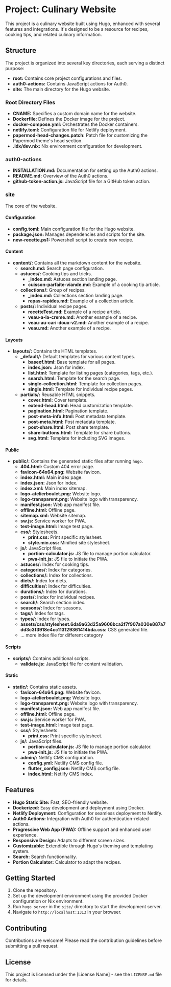 # Project: Culinary Website

This project is a culinary website built using Hugo, enhanced with several features and integrations. It's designed to be a resource for recipes, cooking tips, and related culinary information.

## Structure

The project is organized into several key directories, each serving a distinct purpose:

-   **root:** Contains core project configurations and files.
-   **auth0-actions:** Contains JavaScript actions for Auth0.
-   **site:** The main directory for the Hugo website.

### Root Directory Files

-   **CNAME:** Specifies a custom domain name for the website.
-   **Dockerfile:** Defines the Docker image for the project.
-   **docker-compose.yml:** Orchestrates the Docker containers.
-   **netlify.toml:** Configuration file for Netlify deployment.
-   **papermod-head-changes.patch:** Patch file for customizing the Papermod theme's head section.
-   **.idx/dev.nix:** Nix environment configuration for development.

### auth0-actions

-   **INSTALLATION.md:** Documentation for setting up the Auth0 actions.
-   **README.md:** Overview of the Auth0 actions.
-   **github-token-action.js:** JavaScript file for a GitHub token action.

### site

The core of the website.

#### Configuration

-   **config.toml:** Main configuration file for the Hugo website.
-   **package.json:** Manages dependencies and scripts for the site.
-   **new-recette.ps1:** Powershell script to create new recipe.

#### Content

-   **content/:** Contains all the markdown content for the website.
    -   **search.md:** Search page configuration.
    -   **astuces/:** Cooking tips and tricks.
        -   **_index.md:** Astuces section landing page.
        -   **cuisson-parfaite-viande.md:** Example of a cooking tip article.
    -   **collections/:** Group of recipes.
        -   **_index.md:** Collections section landing page.
        -   **repas-rapides.md:** Example of a collection article.
    -   **posts/:** Individual recipe pages.
        -   **recetteTest.md:** Example of a recipe article.
        -   **veau-a-la-creme.md:** Another example of a recipe.
        -   **veau-au-cari-doux-v2.md:** Another example of a recipe.
        -   **veau.md:** Another example of a recipe.

#### Layouts

-   **layouts/:** Contains the HTML templates.
    -   **_default/:** Default templates for various content types.
        -   **baseof.html:** Base template for all pages.
        -   **index.json:** Json for index.
        -   **list.html:** Template for listing pages (categories, tags, etc.).
        -   **search.html:** Template for the search page.
        -   **single-collection.html:** Template for collection pages.
        -   **single.html:** Template for individual recipe pages.
    -   **partials/:** Reusable HTML snippets.
        -   **cover.html:** Cover template.
        -   **extend-head.html:** Head customization template.
        -   **pagination.html:** Pagination template.
        -   **post-meta-info.html:** Post metadata template.
        -   **post-meta.html:** Post metadata template.
        -   **post-share.html:** Post share template.
        -   **share-buttons.html:** Template for share buttons.
        -   **svg.html:** Template for including SVG images.

#### Public

-   **public/:** Contains the generated static files after running `hugo`.
    -   **404.html:** Custom 404 error page.
    -   **favicon-64x64.png:** Website favicon.
    -   **index.html:** Main index page.
    -   **index.json:** Json for index.
    -   **index.xml:** Main index sitemap.
    -   **logo-atelierboulet.png:** Website logo.
    -   **logo-transparent.png:** Website logo with transparency.
    -   **manifest.json:** Web app manifest file.
    -   **offline.html:** Offline page.
    -   **sitemap.xml:** Website sitemap.
    -   **sw.js:** Service worker for PWA.
    -   **test-image.html:** Image test page.
    -   **css/:** Stylesheets.
        -   **print.css:** Print specific stylesheet.
        -   **style.min.css:** Minified site stylesheet.
    -   **js/:** JavaScript files.
        -   **portion-calculator.js:** JS file to manage portion calculator.
        -   **pwa-init.js:** JS file to initiate the PWA.
    -   **astuces/:** Index for cooking tips.
    -   **categories/:** Index for categories.
    -   **collections/:** Index for collections.
    -   **diets/:** Index for diets.
    -   **difficulties/:** Index for difficulties.
    -   **durations/:** Index for durations.
    -   **posts/:** Index for individual recipes.
    -   **search/:** Search section index.
    -   **seasons/:** Index for seasons.
    -   **tags/:** Index for tags.
    -   **types/:** Index for types.
    -   **assets/css/stylesheet.6da9a63d25a9608bca2f7f907a030e887a7dd3c3f3918e4cc113129361414bda.css:** CSS generated file.
    - ... more index file for different category

#### Scripts

-   **scripts/:** Contains additional scripts.
    -   **validate.js:** JavaScript file for content validation.

#### Static

-   **static/:** Contains static assets.
    -   **favicon-64x64.png:** Website favicon.
    -   **logo-atelierboulet.png:** Website logo.
    -   **logo-transparent.png:** Website logo with transparency.
    -   **manifest.json:** Web app manifest file.
    -   **offline.html:** Offline page.
    -   **sw.js:** Service worker for PWA.
    -   **test-image.html:** Image test page.
    -   **css/:** Stylesheets.
        -   **print.css:** Print specific stylesheet.
    -   **js/:** JavaScript files.
        -   **portion-calculator.js:** JS file to manage portion calculator.
        -   **pwa-init.js:** JS file to initiate the PWA.
    -   **admin/:** Netlify CMS configuration.
        -   **config.yml:** Netlify CMS config file.
        -   **flutter_config.json:** Netlify CMS config file.
        -   **index.html:** Netlify CMS index.

## Features

-   **Hugo Static Site:** Fast, SEO-friendly website.
-   **Dockerized:** Easy development and deployment using Docker.
-   **Netlify Deployment:** Configuration for seamless deployment to Netlify.
-   **Auth0 Actions:** Integration with Auth0 for authentication-related actions.
-   **Progressive Web App (PWA):** Offline support and enhanced user experience.
-   **Responsive Design:** Adapts to different screen sizes.
-   **Customizable:** Extendible through Hugo's theming and templating system.
-   **Search:** Search functionnality.
-   **Portion Calculator:** Calculator to adapt the recipes.

## Getting Started

1.  Clone the repository.
2.  Set up the development environment using the provided Docker configuration or Nix environment.
3.  Run `hugo server` in the `site/` directory to start the development server.
4.  Navigate to `http://localhost:1313` in your browser.

## Contributing

Contributions are welcome! Please read the contribution guidelines before submitting a pull request.

## License

This project is licensed under the [License Name] - see the `LICENSE.md` file for details.